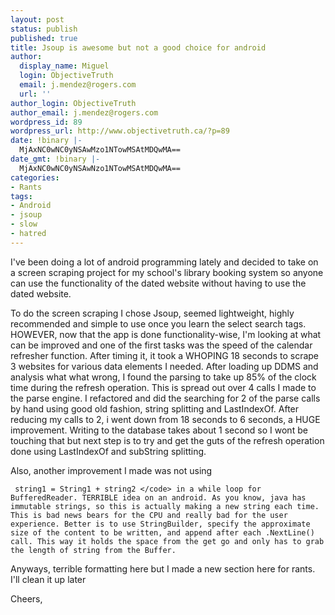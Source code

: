 ```yaml
---
layout: post
status: publish
published: true
title: Jsoup is awesome but not a good choice for android
author:
  display_name: Miguel
  login: ObjectiveTruth
  email: j.mendez@rogers.com
  url: ''
author_login: ObjectiveTruth
author_email: j.mendez@rogers.com
wordpress_id: 89
wordpress_url: http://www.objectivetruth.ca/?p=89
date: !binary |-
  MjAxNC0wNC0yNSAwMzo1NTowMSAtMDQwMA==
date_gmt: !binary |-
  MjAxNC0wNC0yNSAwNzo1NTowMSAtMDQwMA==
categories:
- Rants
tags:
- Android
- jsoup
- slow
- hatred
---
```

I've been doing a lot of android programming lately and decided to take
on a screen scraping project for my school's library booking system so
anyone can use the functionality of the dated website without having to
use the dated website.

To do the screen scraping I chose Jsoup, seemed lightweight, highly
recommended and simple to use once you learn the select search tags.
HOWEVER, now that the app is done functionality-wise, I'm looking at
what can be improved and one of the first tasks was the speed of the
calendar refresher function. After timing it, it took a WHOPING 18
seconds to scrape 3 websites for various data elements I needed. After
loading up DDMS and analysis what what wrong, I found the parsing to
take up 85% of the clock time during the refresh operation. This is
spread out over 4 calls I made to the parse engine. I refactored and did
the searching for 2 of the parse calls by hand using good old fashion,
string splitting and LastIndexOf. After reducing my calls to 2, i went
down from 18 seconds to 6 seconds, a HUGE improvement. Writing to the
database takes about 1 second so I wont be touching that but next step
is to try and get the guts of the refresh operation done using
LastIndexOf and subString splitting.

Also, another improvement I made was not using

` string1 = String1 + string2 </code> in a while loop for BufferedReader. TERRIBLE idea on an android. As you know, java has immutable strings, so this is actually making a new string each time. This is bad news bears for the CPU and really bad for the user experience. Better is to use StringBuilder, specify the approximate size of the content to be written, and append after each .NextLine() call. This way it holds the space from the get go and only has to grab the length of string from the Buffer.`

Anyways, terrible formatting here but I made a new section here for
rants. I'll clean it up later

Cheers,
